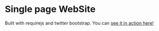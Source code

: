 Single page WebSite
========

Built with requirejs and twitter bootstrap. You can [see it in action here!](https://gregbabcock.github.io/Leanne/www/)
